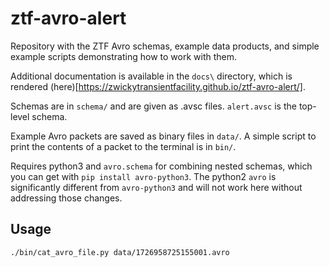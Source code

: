 ztf-avro-alert
=================

Repository with the ZTF Avro schemas, example data products, and simple example scripts demonstrating how to work with them. 

Additional documentation is available in the `docs\` directory, which is rendered (here)[https://zwickytransientfacility.github.io/ztf-avro-alert/].

Schemas are in `schema/` and are given as .avsc files.  `alert.avsc` is the top-level schema.

Example Avro packets are saved as binary files in `data/`.  A simple script to print the contents of a packet to the terminal is in `bin/`.

Requires python3 and `avro.schema` for combining nested schemas, which you can get with `pip install avro-python3`. The python2 `avro` is significantly different from `avro-python3` and will not work here without addressing those changes.

Usage
-----

```
./bin/cat_avro_file.py data/1726958725155001.avro
```
